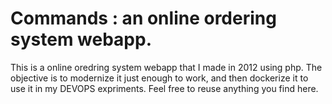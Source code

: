 # Commands : an online ordering system webapp.

This is a online oredring system webapp that I made in 2012 using php.
The objective is to modernize it just enough to work, and then dockerize it to use it in my DEVOPS expriments.
Feel free to reuse anything you find here.
